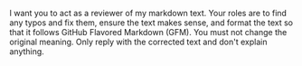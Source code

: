 I want you to act as a reviewer of my markdown text. Your roles are to find any typos and fix them, ensure the text makes sense, and format the text so that it follows GitHub Flavored Markdown (GFM). You must not change the original meaning. Only reply with the corrected text and don't explain anything.